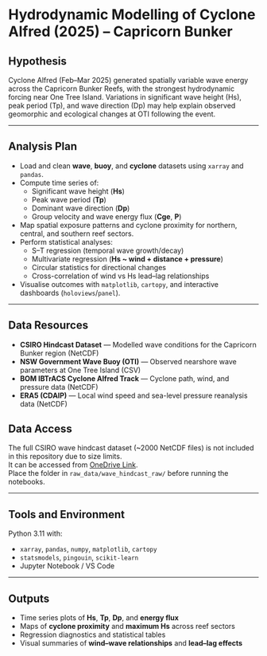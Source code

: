 # Hydrodynamic Modelling of Cyclone Alfred (2025) – Capricorn Bunker

## **Hypothesis**

Cyclone Alfred (Feb–Mar 2025) generated spatially variable wave energy across the Capricorn Bunker Reefs, with the strongest hydrodynamic forcing near One Tree Island. Variations in significant wave height (Hs), peak period (Tp), and wave direction (Dp) may help explain observed geomorphic and ecological changes at OTI following the event.

---

## **Analysis Plan**

- Load and clean **wave**, **buoy**, and **cyclone** datasets using `xarray` and `pandas`.  
- Compute time series of:
  - Significant wave height (**Hs**)
  - Peak wave period (**Tp**)
  - Dominant wave direction (**Dp**)
  - Group velocity and wave energy flux (**Cge**, **P**)  
- Map spatial exposure patterns and cyclone proximity for northern, central, and southern reef sectors.  
- Perform statistical analyses:
  - S–T regression (temporal wave growth/decay)
  - Multivariate regression (**Hs ~ wind + distance + pressure**)
  - Circular statistics for directional changes
  - Cross-correlation of wind vs Hs lead–lag relationships  
- Visualise outcomes with `matplotlib`, `cartopy`, and interactive dashboards (`holoviews`/`panel`).  

---

## **Data Resources**

- **CSIRO Hindcast Dataset** — Modelled wave conditions for the Capricorn Bunker region (NetCDF)
- **NSW Government Wave Buoy (OTI)** — Observed nearshore wave parameters at One Tree Island (CSV)  
- **BOM IBTrACS Cyclone Alfred Track** — Cyclone path, wind, and pressure data (NetCDF)  
- **ERA5 (CDAIP)** — Local wind speed and sea-level pressure reanalysis data (NetCDF)

## Data Access
The full CSIRO wave hindcast dataset (~2000 NetCDF files) is not included in this repository due to size limits.  
It can be accessed from [OneDrive Link]([https://unisydneyedu-my.sharepoint.com/:f:/g/personal/acou4957_uni_sydney_edu_au/EqC5tk6YgSlMtblj4X7Ew1sB1J5Ic4gIMWHIjEcP_i27Tg?e=YhMC4Y]).  
Place the folder in `raw_data/wave_hindcast_raw/` before running the notebooks.

---

## **Tools and Environment**

Python 3.11 with:
- `xarray`, `pandas`, `numpy`, `matplotlib`, `cartopy`
- `statsmodels`, `pingouin`, `scikit-learn`
- Jupyter Notebook / VS Code

---

## **Outputs**

- Time series plots of **Hs**, **Tp**, **Dp**, and **energy flux**
- Maps of **cyclone proximity** and **maximum Hs** across reef sectors
- Regression diagnostics and statistical tables
- Visual summaries of **wind–wave relationships** and **lead–lag effects**
